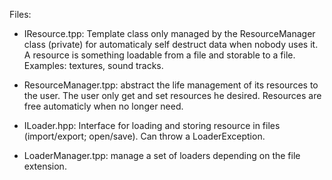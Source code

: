 Files:

* IResource.tpp: Template class only managed by the ResourceManager
  class (private) for automaticaly self destruct data when nobody uses
  it. A resource is something loadable from a file and storable to a
  file. Examples: textures, sound tracks.

* ResourceManager.tpp: abstract the life management of its resources
  to the user. The user only get and set resources he
  desired. Resources are free automaticly when no longer need.

* ILoader.hpp: Interface for loading and storing resource in files
  (import/export; open/save). Can throw a LoaderException.

* LoaderManager.tpp: manage a set of loaders depending on the file
  extension.
